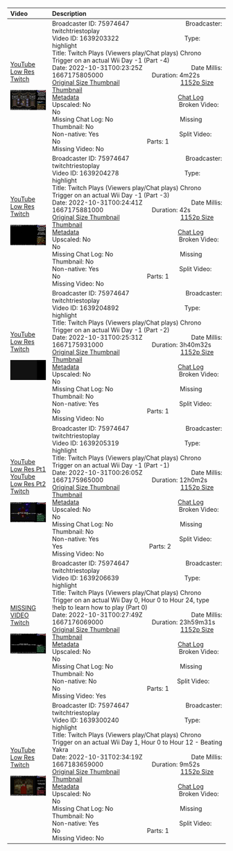 |Video|Description|
|:---|:---|
|[YouTube Low Res](https://www.youtube.com/watch?v=DaGVaO7AGsM)<br>[Twitch](https://www.twitch.tv/videos/1639203322)<br><br>[<img src="../../../../../75974647/videos/thumbnails_1152p/2022/10/1667175805000_2022_10_31T00_23_25Z_75974647_1639203322_videos_thumbnails_1152p_thumb1639203322-2048x1152.jpg" width="200">](https://www.youtube.com/watch?v=DaGVaO7AGsM)|Broadcaster ID: 75974647          Broadcaster: twitchtriestoplay<br>Video ID: 1639203322             Type: highlight<br>Title: Twitch Plays (Viewers play/Chat plays) Chrono Trigger on an actual Wii Day -1 (Part -4)<br>Date: 2022-10-31T00:23:25Z        Date Millis: 1667175805000        Duration: 4m22s<br>[Original Size Thumbnail](../../../../../75974647/videos/thumbnails_orig/2022/10/1667175805000_2022_10_31T00_23_25Z_75974647_1639203322_videos_thumbnails_orig_thumb1639203322-0x0.jpg)          [1152p Size Thumbnail](../../../../../75974647/videos/thumbnails_1152p/2022/10/1667175805000_2022_10_31T00_23_25Z_75974647_1639203322_videos_thumbnails_1152p_thumb1639203322-2048x1152.jpg)<br>[Metadata](../../../../../75974647/videos/metadata/2022/10/1667175805000_2022_10_31T00_23_25Z_75974647_1639203322_video_metadata.json)                 [Chat Log](../../../../../75974647/videos/chatlogs/2022/10/2022-10-31T00_23_25Z_75974647_1639203322_chat.json)<br>Upscaled: No                Broken Video: No<br>Missing Chat Log: No           Missing Thumbnail: No<br>Non-native: Yes              Split Video: No               Parts: 1<br>Missing Video: No
|[YouTube Low Res](https://www.youtube.com/watch?v=GjIUFFf4mTM)<br>[Twitch](https://www.twitch.tv/videos/1639204278)<br><br>[<img src="../../../../../75974647/videos/thumbnails_1152p/2022/10/1667175881000_2022_10_31T00_24_41Z_75974647_1639204278_videos_thumbnails_1152p_thumb1639204278-2048x1152.jpg" width="200">](https://www.youtube.com/watch?v=GjIUFFf4mTM)|Broadcaster ID: 75974647          Broadcaster: twitchtriestoplay<br>Video ID: 1639204278             Type: highlight<br>Title: Twitch Plays (Viewers play/Chat plays) Chrono Trigger on an actual Wii Day -1 (Part -3)<br>Date: 2022-10-31T00:24:41Z        Date Millis: 1667175881000        Duration: 42s<br>[Original Size Thumbnail](../../../../../75974647/videos/thumbnails_orig/2022/10/1667175881000_2022_10_31T00_24_41Z_75974647_1639204278_videos_thumbnails_orig_thumb1639204278-0x0.jpg)          [1152p Size Thumbnail](../../../../../75974647/videos/thumbnails_1152p/2022/10/1667175881000_2022_10_31T00_24_41Z_75974647_1639204278_videos_thumbnails_1152p_thumb1639204278-2048x1152.jpg)<br>[Metadata](../../../../../75974647/videos/metadata/2022/10/1667175881000_2022_10_31T00_24_41Z_75974647_1639204278_video_metadata.json)                 [Chat Log](../../../../../75974647/videos/chatlogs/2022/10/2022-10-31T00_24_41Z_75974647_1639204278_chat.json)<br>Upscaled: No                Broken Video: No<br>Missing Chat Log: No           Missing Thumbnail: No<br>Non-native: Yes              Split Video: No               Parts: 1<br>Missing Video: No
|[YouTube Low Res](https://www.youtube.com/watch?v=W-jY8BtOTx8)<br>[Twitch](https://www.twitch.tv/videos/1639204892)<br><br>[<img src="../../../../../75974647/videos/thumbnails_1152p/2022/10/1667175931000_2022_10_31T00_25_31Z_75974647_1639204892_videos_thumbnails_1152p_thumb1639204892-2048x1152.jpg" width="200">](https://www.youtube.com/watch?v=W-jY8BtOTx8)|Broadcaster ID: 75974647          Broadcaster: twitchtriestoplay<br>Video ID: 1639204892             Type: highlight<br>Title: Twitch Plays (Viewers play/Chat plays) Chrono Trigger on an actual Wii Day -1 (Part -2)<br>Date: 2022-10-31T00:25:31Z        Date Millis: 1667175931000        Duration: 3h40m32s<br>[Original Size Thumbnail](../../../../../75974647/videos/thumbnails_orig/2022/10/1667175931000_2022_10_31T00_25_31Z_75974647_1639204892_videos_thumbnails_orig_thumb1639204892-0x0.jpg)          [1152p Size Thumbnail](../../../../../75974647/videos/thumbnails_1152p/2022/10/1667175931000_2022_10_31T00_25_31Z_75974647_1639204892_videos_thumbnails_1152p_thumb1639204892-2048x1152.jpg)<br>[Metadata](../../../../../75974647/videos/metadata/2022/10/1667175931000_2022_10_31T00_25_31Z_75974647_1639204892_video_metadata.json)                 [Chat Log](../../../../../75974647/videos/chatlogs/2022/10/2022-10-31T00_25_31Z_75974647_1639204892_chat.json)<br>Upscaled: No                Broken Video: No<br>Missing Chat Log: No           Missing Thumbnail: No<br>Non-native: Yes              Split Video: No               Parts: 1<br>Missing Video: No
|[YouTube Low Res Pt1](https://www.youtube.com/watch?v=7xX6lUZYB9E)<br>[YouTube Low Res Pt2](https://www.youtube.com/watch?v=YZGwLa1eQTc)<br>[Twitch](https://www.twitch.tv/videos/1639205319)<br><br>[<img src="../../../../../75974647/videos/thumbnails_1152p/2022/10/1667175965000_2022_10_31T00_26_05Z_75974647_1639205319_videos_thumbnails_1152p_thumb1639205319-2048x1152.jpg" width="200">](https://www.youtube.com/watch?v=7xX6lUZYB9E)|Broadcaster ID: 75974647          Broadcaster: twitchtriestoplay<br>Video ID: 1639205319             Type: highlight<br>Title: Twitch Plays (Viewers play/Chat plays) Chrono Trigger on an actual Wii Day -1 (Part -1)<br>Date: 2022-10-31T00:26:05Z        Date Millis: 1667175965000        Duration: 12h0m2s<br>[Original Size Thumbnail](../../../../../75974647/videos/thumbnails_orig/2022/10/1667175965000_2022_10_31T00_26_05Z_75974647_1639205319_videos_thumbnails_orig_thumb1639205319-0x0.jpg)          [1152p Size Thumbnail](../../../../../75974647/videos/thumbnails_1152p/2022/10/1667175965000_2022_10_31T00_26_05Z_75974647_1639205319_videos_thumbnails_1152p_thumb1639205319-2048x1152.jpg)<br>[Metadata](../../../../../75974647/videos/metadata/2022/10/1667175965000_2022_10_31T00_26_05Z_75974647_1639205319_video_metadata.json)                 [Chat Log](../../../../../75974647/videos/chatlogs/2022/10/2022-10-31T00_26_05Z_75974647_1639205319_chat.json)<br>Upscaled: No                Broken Video: No<br>Missing Chat Log: No           Missing Thumbnail: No<br>Non-native: Yes              Split Video: Yes               Parts: 2<br>Missing Video: No
|[MISSING VIDEO](https://www.youtube.com/)<br>[Twitch](https://www.twitch.tv/videos/1639206639)<br><br>[<img src="../../../../../75974647/videos/thumbnails_1152p/2022/10/1667176069000_2022_10_31T00_27_49Z_75974647_1639206639_videos_thumbnails_1152p_thumb1639206639-2048x1152.jpg" width="200">](https://www.youtube.com/)|Broadcaster ID: 75974647          Broadcaster: twitchtriestoplay<br>Video ID: 1639206639             Type: highlight<br>Title: Twitch Plays (Viewers play/Chat plays) Chrono Trigger on an actual Wii Day 0, Hour 0 to Hour 24, type !help to learn how to play (Part 0)<br>Date: 2022-10-31T00:27:49Z        Date Millis: 1667176069000        Duration: 23h59m31s<br>[Original Size Thumbnail](../../../../../75974647/videos/thumbnails_orig/2022/10/1667176069000_2022_10_31T00_27_49Z_75974647_1639206639_videos_thumbnails_orig_thumb1639206639-0x0.jpg)          [1152p Size Thumbnail](../../../../../75974647/videos/thumbnails_1152p/2022/10/1667176069000_2022_10_31T00_27_49Z_75974647_1639206639_videos_thumbnails_1152p_thumb1639206639-2048x1152.jpg)<br>[Metadata](../../../../../75974647/videos/metadata/2022/10/1667176069000_2022_10_31T00_27_49Z_75974647_1639206639_video_metadata.json)                 [Chat Log](../../../../../75974647/videos/chatlogs/2022/10/2022-10-31T00_27_49Z_75974647_1639206639_chat.json)<br>Upscaled: No                Broken Video: No<br>Missing Chat Log: No           Missing Thumbnail: No<br>Non-native: No              Split Video: No               Parts: 1<br>Missing Video: Yes
|[YouTube Low Res](https://www.youtube.com/watch?v=GrT1IrhjrPw)<br>[Twitch](https://www.twitch.tv/videos/1639300240)<br><br>[<img src="../../../../../75974647/videos/thumbnails_1152p/2022/10/1667183659000_2022_10_31T02_34_19Z_75974647_1639300240_videos_thumbnails_1152p_thumb1639300240-2048x1152.jpg" width="200">](https://www.youtube.com/watch?v=GrT1IrhjrPw)|Broadcaster ID: 75974647          Broadcaster: twitchtriestoplay<br>Video ID: 1639300240             Type: highlight<br>Title: Twitch Plays (Viewers play/Chat plays) Chrono Trigger on an actual Wii Day 1, Hour 0 to Hour 12 - Beating Yakra<br>Date: 2022-10-31T02:34:19Z        Date Millis: 1667183659000        Duration: 9m52s<br>[Original Size Thumbnail](../../../../../75974647/videos/thumbnails_orig/2022/10/1667183659000_2022_10_31T02_34_19Z_75974647_1639300240_videos_thumbnails_orig_thumb1639300240-0x0.jpg)          [1152p Size Thumbnail](../../../../../75974647/videos/thumbnails_1152p/2022/10/1667183659000_2022_10_31T02_34_19Z_75974647_1639300240_videos_thumbnails_1152p_thumb1639300240-2048x1152.jpg)<br>[Metadata](../../../../../75974647/videos/metadata/2022/10/1667183659000_2022_10_31T02_34_19Z_75974647_1639300240_video_metadata.json)                 [Chat Log](../../../../../75974647/videos/chatlogs/2022/10/2022-10-31T02_34_19Z_75974647_1639300240_chat.json)<br>Upscaled: No                Broken Video: No<br>Missing Chat Log: No           Missing Thumbnail: No<br>Non-native: Yes              Split Video: No               Parts: 1<br>Missing Video: No
